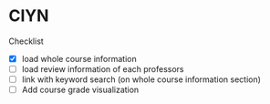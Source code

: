 # CIYN

Checklist
- [x] load whole course information
- [ ] load review information of each professors
- [ ] link with keyword search (on whole course information section)
- [ ] Add course grade visualization
